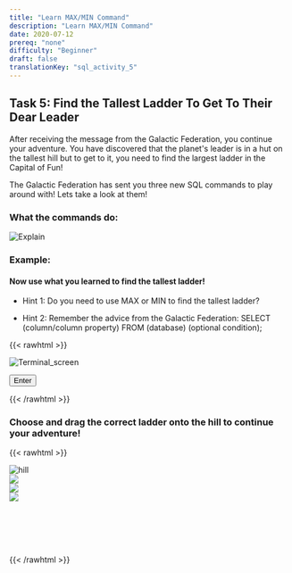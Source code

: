 ```yaml
---
title: "Learn MAX/MIN Command"
description: "Learn MAX/MIN Command"
date: 2020-07-12
prereq: "none"
difficulty: "Beginner"
draft: false
translationKey: "sql_activity_5"
---
```

<!-- Links for javascript and CSS needed for drop down logic -->
<link rel="stylesheet" href="../../default/_default.css" type="text/css"></link>
<link rel="stylesheet" href="../_activity5.css" type="text/css"></link>
<script type="text/javascript" src="../../default/_default.js"></script>
<script type="text/javascript" src="../_activity5.js"></script>
<script type="text/javascript" src="../../default/alasql.js"></script>

<!-- Embed YouTube Video Link here when ready -->

## Task 5: Find the Tallest Ladder To Get To Their Dear Leader

After receiving the message from the Galactic Federation, you continue your adventure. You have discovered that the planet's leader
is in a hut on the tallest hill but to get to it, you need to find the largest ladder in the Capital of Fun!

The Galactic Federation has sent you three new SQL commands to play around with! Lets take a look at them!


### What the commands do:

![Explain](../assets/max_min.png)

### Example:


#### Now use what you learned to find the tallest ladder!

* Hint 1: Do you need to use MAX or MIN to find the tallest ladder?

* Hint 2: Remember the advice from the Galactic Federation: SELECT (column/column property) FROM (database) (optional condition);

<!-- SQL Type In Activity -->

{{< rawhtml >}}

<div class="terminal_div" id="terminal_div"><img class="terminal" src="../../media/Terminal.png" alt="Terminal_screen">


</div>

<!-- Press Enter -->
<button class="button button1" onclick="check()"> Enter </button>


{{< /rawhtml >}}


### Choose and drag the correct ladder onto the hill to continue your adventure!


{{< rawhtml >}}


<!-- Player drags ladder block to drop block to finish mission -->
<div class="hill_div" id="hill_div"><img class="hill" src="../assets/Hill.png" alt="hill">


<!-- Drop Location -->
<div id="div4" class="dropClass" ondrop="drop(event)" ondragover="allowDrop(event)";> </div>

<!-- Drag Block -->
<div id="div1" class ="codeBlocks" style="clear: left;" ondrop="drop(event)" ondragover="allowDrop(event)">
<img class="img" src="../assets/ladder.png" draggable="true" ondragstart="drag(event)" id="drag1">
</div> 

<div id="div2" class ="codeBlocks" ondrop="drop(event)" ondragover="allowDrop(event)">
<img class="img" src="../assets/ladder.png" draggable="true" ondragstart="drag(event)" id="drag2">
</div> 

<div id="div3" class ="codeBlocks" ondrop="drop(event)" ondragover="allowDrop(event)">
<img class="img" src="../assets/ladder.png" draggable="true" ondragstart="drag(event)" id="drag3">
</div> 

</div>

<!-- Next mission text displays -->
<div id="text1" style="visibility:hidden">
<br/>
<p> You made it! The Dear Leader tells you that the Planet of Fun is in danger of being invaded by the aliens from the Planet of Boredom!
You must find the Totems of Fun in order to save the planet! </p>
</div>


{{< /rawhtml >}}